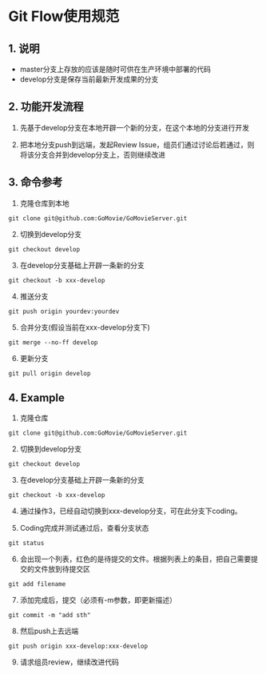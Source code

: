 # Git Flow使用规范

## 1. 说明
- master分支上存放的应该是随时可供在生产环境中部署的代码
- develop分支是保存当前最新开发成果的分支

## 2. 功能开发流程
1. 先基于develop分支在本地开辟一个新的分支，在这个本地的分支进行开发

2. 把本地分支push到远端，发起Review Issue，组员们通过讨论后若通过，则将该分支合并到develop分支上，否则继续改进

## 3. 命令参考
1. 克隆仓库到本地
```
git clone git@github.com:GoMovie/GoMovieServer.git
```

2. 切换到develop分支
```
git checkout develop
```

3. 在develop分支基础上开辟一条新的分支
```
git checkout -b xxx-develop
```

4. 推送分支
```
git push origin yourdev:yourdev
```

5. 合并分支(假设当前在xxx-develop分支下)
```
git merge --no-ff develop
```

6. 更新分支
```
git pull origin develop
```

## 4. Example
1. 克隆仓库
```
git clone git@github.com:GoMovie/GoMovieServer.git
```
2. 切换到develop分支
```
git checkout develop
```

3. 在develop分支基础上开辟一条新的分支
```
git checkout -b xxx-develop
```
4. 通过操作3，已经自动切换到xxx-develop分支，可在此分支下coding。

5. Coding完成并测试通过后，查看分支状态
```
git status
```
6. 会出现一个列表，红色的是待提交的文件。根据列表上的条目，把自己需要提交的文件放到待提交区
```
git add filename
```
7. 添加完成后，提交（必须有-m参数，即更新描述）
```
git commit -m "add sth"
```
8. 然后push上去远端
```
git push origin xxx-develop:xxx-develop
```
9. 请求组员review，继续改进代码
